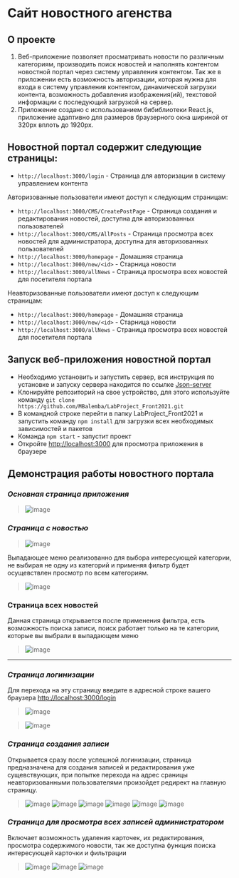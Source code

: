 
# Сайт новостного агенства

## О проекте
1) Веб-приложение позволяет просматривать новости по различным категориям, производить поиск новостей и наполнять контентом новостной портал через систему управления контентом.
Так же в приложении есть возможность авторизации, которая нужна для входа в систему управления контентом, динамической загрузки контента, возможность добавления изображения(ий), текстовой информации с последующий загрузкой на сервер.
2) Приложение создано с использованием бибиблиотеки React.js, приложение адаптивно для размеров браузерного окна шириной от 320px вплоть до 1920px.

## Новостной портал содержит следующие страницы:
+ `http://localhost:3000/login` - Страница для авторизации в систему управлением контента

Авторизованные пользователи имеют доступ к следующим страницам:
+ `http://localhost:3000/CMS/CreatePostPage` - Страница создания и редактирования новостей, доступна для авторизованных пользователей
+ `http://localhost:3000/CMS/AllPosts` - Страница просмотра всех новостей для администратора, доступна для авторизованных пользователей
+ `http://localhost:3000/homepage` - Домашняя страница
+ `http://localhost:3000/new/<id>` - Старница новости
+ `http://localhost:3000/allNews` - Страница просмотра всех новостей для посетителя портала

Неавторизованные пользователи имеют доступ к следующим страницам: 
+ `http://localhost:3000/homepage` - Домашняя страница
+ `http://localhost:3000/new/<id>` - Старница новости
+ `http://localhost:3000/allNews` - Страница просмотра всех новостей для посетителя портала

## Запуск веб-приложения новостной портал
* Необходимо установить и запустить сервер, вся инструкция по установке и запуску сервера находится по ссылке [Json-server](https://github.com/MBalemba/LabProject_Front2021_Server)
* Клонируйте репозиторий на свое устройство, для этого используйте команду `git clone https://github.com/MBalemba/LabProject_Front2021.git`
* В командной строке перейти в папку LabProject_Front2021 и запустить команду `npm install` для загрузки всех необходимых зависимостей и пакетов
* Команда `npm start` -  запустит проект
* Откройте [http://localhost:3000](http://localhost:3000) для просмотра приложения в браузере


## Демонстрация работы новостного портала

### _**Основная страница приложения**_
>![image](https://user-images.githubusercontent.com/68498352/111686781-8a050e80-883a-11eb-8663-e45ea2e7685e.png)


### **_Страница с новостью_**  
>![image](https://user-images.githubusercontent.com/68498352/111686865-a4d78300-883a-11eb-944f-55a89c8ff50c.png)

Выпадающее меню реализованно для выбора интересующей категории, не выбирая не одну из категорий и применяя фильтр будет осущевствлен просмотр по всем категориям. 
>![image](https://user-images.githubusercontent.com/68498352/111686968-c9335f80-883a-11eb-83f3-920d229156d6.png)


### Страница всех новостей
Данная страница открывается после применения фильтра, есть возможность поиска записи, поиск работает только на те категории, которые вы выбрали в выпадающем меню
>![image](https://user-images.githubusercontent.com/68498352/111687081-eec06900-883a-11eb-9726-5f2ae231481e.png)

---
### **_Страница логинизации_**
Для перехода на эту страницу введите в адресной строке вашего браузера [http://localhost:3000/login](http://localhost:3000/login)
>![image](https://user-images.githubusercontent.com/68498352/111687595-7e661780-883b-11eb-8a1e-b0eb5181f6c5.png)


>![image](https://user-images.githubusercontent.com/68498352/111687651-93db4180-883b-11eb-8531-95fdb8414caa.png)



### **_Страница создания записи_**
Открывается сразу после успешной логинизации, страница предназначена для создания записей и редактирования уже сущевствующих, при попытке перехода на адрес сраницы неавторизованными пользователями произойдет редирект на главную страницу.
>![image](https://user-images.githubusercontent.com/68498352/111689023-8f635880-883c-11eb-8513-bb9976aa3e0d.png)
>![image](https://user-images.githubusercontent.com/68498352/111689307-ebc67800-883c-11eb-8064-c6221297084d.png)
>![image](https://user-images.githubusercontent.com/68498352/111689649-5972a400-883d-11eb-8c38-f11c8b5aa117.png)
>![image](https://user-images.githubusercontent.com/68498352/111689777-845cf800-883d-11eb-97b7-1d6e28b74108.png)
>![image](https://user-images.githubusercontent.com/68498352/111689946-ac4c5b80-883d-11eb-852d-0a227b9c7610.png)
>![image](https://user-images.githubusercontent.com/68498352/111690034-c71ed000-883d-11eb-8a58-64cb9d4d161c.png)




### **_Страница для просмотра всех записей администратором_**
Включает возможность удаления карточек, их редактирования, просмотра содержимого новости, так же доступна функция поиска интересующей карточки и фильтрации
>![image](https://user-images.githubusercontent.com/68498352/111690141-e3227180-883d-11eb-92c7-15c62682b149.png)
![image](https://user-images.githubusercontent.com/68498352/111690561-66dc5e00-883e-11eb-8e66-988056de63e9.png)
![image](https://user-images.githubusercontent.com/68498352/111693826-2f6fb080-8842-11eb-88ea-5a0161ebe3bc.png)



 












